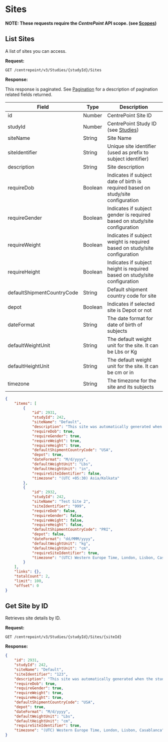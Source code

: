 # Sites

**NOTE: These requests require the *CentrePoint* API scope. (see [Scopes](scopes.md))**

## List Sites

A list of sites you can access.

**Request:**

```http
GET /centrepoint/v3/Studies/{studyId}/Sites
```

**Response:**

This response is paginated. See [Pagination](pagination.md) for a description of pagination related fields returned.

|Field|Type|Description|
|-----|----|-----------|
|id|Number|CentrePoint Site ID|
|studyId|Number|CentrePoint Study ID (see [Studies](studies.md))|
|siteName|String|Site Name|
|siteIdentifier|String|Unique site identifier (used as prefix to subject identifier)|
|description|String|Site description|
|requireDob|Boolean|Indicates if subject date of birth is required based on study/site configuration|
|requireGender|Boolean|Indicates if subject gender is required based on study/site configuration|
|requireWeight|Boolean|Indicates if subject weight is required based on study/site configuration|
|requireHeight|Boolean|Indicates if subject height is required based on study/site configuration|
|defaultShipmentCountryCode|String|Default shipment country code for site|
|depot|Boolean|Indicates if selected site is Depot or not|
|dateFormat|String|The date format for date of birth of subjects|
|defaultWeightUnit|String|The default weight unit for the site. It can be Lbs or Kg|
|defaultHeightUnit|String|The default weight unit for the site. It can be cm or in|
|timezone|String|The timezone for the site and its subjects|

```json
{
    "items": [
        {
            "id": 2931,
            "studyId": 242,
            "siteName": "Default",
            "description": "This site was automatically generated when the study was created",
            "requireDob": true,
            "requireGender": true,
            "requireWeight": true,
            "requireHeight": true,
            "defaultShipmentCountryCode": "USA",
            "depot": true,
            "dateFormat": "M/d/yyyy",
            "defaultWeightUnit": "Lbs",
            "defaultHeightUnit": "in",
            "requireSiteIdentifier": false,
            "timezone": "(UTC +05:30) Asia/Kolkata"
        },
        {
            "id": 2932,
            "studyId": 242,
            "siteName": "Test Site 2",
            "siteIdentifier": "999",
            "requireDob": false,
            "requireGender": false,
            "requireWeight": false,
            "requireHeight": false,
            "defaultShipmentCountryCode": "PRI",
            "depot": false,
            "dateFormat": "dd/MMM/yyyy",
            "defaultWeightUnit": "kg",
            "defaultHeightUnit": "cm",
            "requireSiteIdentifier": true,
            "timezone": "(UTC) Western Europe Time, London, Lisbon, Casablanca"
        }
    ],
    "links": {},
    "totalCount": 2,
    "limit": 100,
    "offset": 0
}
```

## Get Site by ID

Retrieves site details by ID.

**Request:**

```http
GET /centrepoint/v3/Studies/{studyId}/Sites/{siteId}
```

**Response:**

```json
{
    "id": 2931,
    "studyId": 242,
    "siteName": "Default",
    "siteIdentifier": "123",
    "description": "This site was automatically generated when the study was created",
    "requireDob": true,
    "requireGender": true,
    "requireWeight": true,
    "requireHeight": true,
    "defaultShipmentCountryCode": "USA",
    "depot": true,
    "dateFormat": "M/d/yyyy",
    "defaultWeightUnit": "Lbs",
    "defaultHeightUnit": "cm",
    "requireSiteIdentifier": true,
    "timezone": "(UTC) Western Europe Time, London, Lisbon, Casablanca"
}
```
